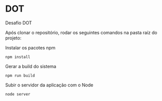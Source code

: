 # DOT
Desafio DOT

Após clonar o repositório, rodar os seguintes comandos na pasta raíz do projeto:

Instalar os pacotes npm
```
npm install
````

Gerar a build do sistema
```
npm run build
````

Subir o servidor da aplicação com o Node
```
node server
````
